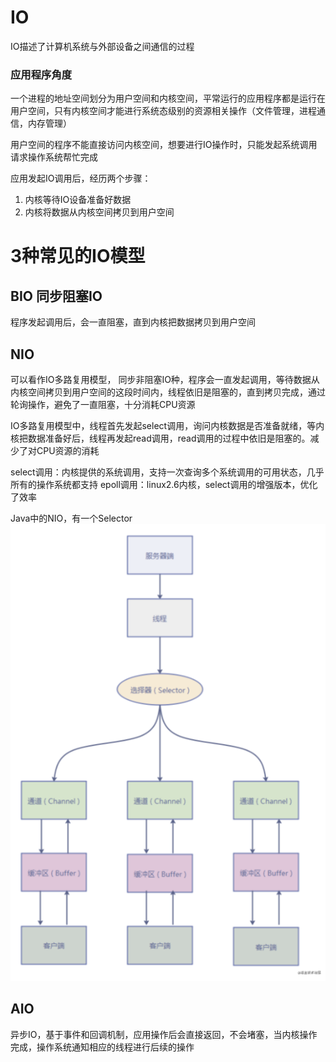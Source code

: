 # IO
IO描述了计算机系统与外部设备之间通信的过程

### 应用程序角度
一个进程的地址空间划分为用户空间和内核空间，平常运行的应用程序都是运行在用户空间，只有内核空间才能进行系统态级别的资源相关操作（文件管理，进程通信，内存管理）

用户空间的程序不能直接访问内核空间，想要进行IO操作时，只能发起系统调用请求操作系统帮忙完成

应用发起IO调用后，经历两个步骤：
1. 内核等待IO设备准备好数据
2. 内核将数据从内核空间拷贝到用户空间


# 3种常见的IO模型
## BIO 同步阻塞IO
程序发起调用后，会一直阻塞，直到内核把数据拷贝到用户空间

## NIO
可以看作IO多路复用模型，
同步非阻塞IO种，程序会一直发起调用，等待数据从内核空间拷贝到用户空间的这段时间内，线程依旧是阻塞的，直到拷贝完成，通过轮询操作，避免了一直阻塞，十分消耗CPU资源

IO多路复用模型中，线程首先发起select调用，询问内核数据是否准备就绪，等内核把数据准备好后，线程再发起read调用，read调用的过程中依旧是阻塞的。减少了对CPU资源的消耗

select调用：内核提供的系统调用，支持一次查询多个系统调用的可用状态，几乎所有的操作系统都支持
epoll调用：linux2.6内核，select调用的增强版本，优化了效率

Java中的NIO，有一个Selector
![输入图片说明](/imgs/2025-04-08/6un2xKfKQmErsjmw.png)

## AIO
异步IO，基于事件和回调机制，应用操作后会直接返回，不会堵塞，当内核操作完成，操作系统通知相应的线程进行后续的操作

<!--stackedit_data:
eyJoaXN0b3J5IjpbLTQ5OTE0MDY1NSwxNzM1OTEwNDk5XX0=
-->
